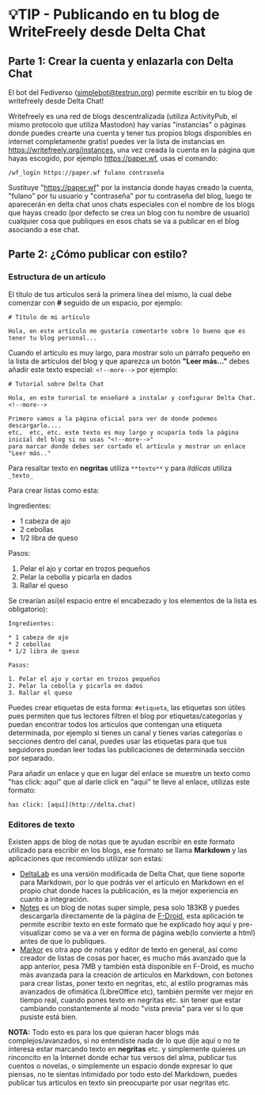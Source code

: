 # 💡TIP - Publicando en tu blog de WriteFreely desde Delta Chat

## Parte 1: Crear la cuenta y enlazarla con Delta Chat

El bot del Fediverso (simplebot@testrun.org) permite escribir en tu blog de writefreely desde Delta Chat!

Writefreely es una red de blogs descentralizada (utiliza ActivityPub, el mismo protocolo que utiliza Mastodon) hay varias "instancias" o páginas donde puedes
crearte una cuenta y  tener tus propios blogs disponibles en internet completamente gratis! puedes ver la lista de instancias en https://writefreely.org/instances,
una vez  creada la cuenta en la página que hayas escogido, por ejemplo https://paper.wf, usas el comando:

```
/wf_login https://paper.wf fulano contraseña
```

Sustituye "https://paper.wf" por la instancia donde hayas creado la cuenta, "fulano" por tu usuario y "contraseña" por tu contraseña del blog, luego te aparecerán
en delta chat unos chats especiales con el nombre de los blogs que hayas creado (por defecto se crea un blog con tu nombre de usuario) cualquier cosa que publiques
en esos chats se va a publicar en el blog asociando a ese chat.

## Parte 2: ¿Cómo publicar con estilo?

### Estructura de un artículo

El título de tus artículos será la primera línea del mismo, la cual debe comenzar con **#** seguido de un espacio, por ejemplo:

```
# Título de mi artículo

Hola, en este artículo me gustaría comentarte sobre lo bueno que es tener tu blog personal...
```

Cuando el artículo es muy largo, para mostrar solo un párrafo pequeño en la lista de artículos del blog y que aparezca un botón **"Leer más..."** debes añadir este
texto especial: `<!--more-->` por ejemplo:

```
# Tutorial sobre Delta Chat

Hola, en este turorial te enseñaré a instalar y configurar Delta Chat.
<!--more-->

Primero vamos a la página oficial para ver de donde podemos descargarlo.... 
etc,  etc, etc. este texto es muy largo y ocuparía toda la página inicial del blog si no usas "<!--more-->"
para marcar donde debes ser cortado el artículo y mostrar un enlace "Leer más.."
```

Para resaltar texto en **negritas** utiliza `**texto**` y para _itálicas_ utiliza `_texto_`

Para crear listas como esta:

Ingredientes:

* 1 cabeza de ajo
* 2 cebollas
* 1/2 libra de queso 

Pasos:

1. Pelar el ajo y cortar en trozos pequeños
2. Pelar la cebolla y picarla en dados
3. Rallar el queso

Se crearían así(el espacio entre el encabezado y los elementos de la lista es obligatorio):

```
Ingredientes:

* 1 cabeza de ajo
* 2 cebollas
* 1/2 libra de queso 

Pasos:

1. Pelar el ajo y cortar en trozos pequeños
2. Pelar la cebolla y picarla en dados
3. Rallar el queso
```

Puedes crear etiquetas de esta forma: `#etiqueta`, las etiquetas son útiles pues permiten que tus lectores filtren el blog por etiquetas/categorías y puedan
encontrar todos los artículos que contengan una etiqueta determinada, por ejemplo si tienes un canal y tienes varias categorías o secciones dentro del canal,
puedes usar las etiquetas para que tus seguidores puedan leer todas las publicaciones de determinada sección por separado.

Para añadir un enlace y que en lugar del enlace se muestre un texto como "has click: aquí" que al darle click en "aquí" te lleve al enlace, utilizas este formato:

```
has click: [aquí](http://delta.chat)
```

### Editores de texto

Existen apps de blog de notas que te ayudan escribir en este formato utilizado para escribir en los blogs, ese formato se llama **Markdown** y las aplicaciones
que recomiendo utilizar son estas:

* [DeltaLab](https://github.com/adbenitez/deltalab-android) es una versión modificada de Delta Chat, que tiene soporte para Markdown, por lo que podrás ver el
  artículo en Markdown en el propio chat donde haces la publicación, es la mejor experiencia en cuanto a integración.
* [Notes](https://f-droid.org/packages/org.billthefarmer.notes) es un blog de notas super simple, pesa solo 183KB y puedes descargarla directamente de la página 
  de [F-Droid](https://f-droid.org/packages/org.billthefarmer.notes), esta aplicación te permite escribir texto en este formato que he explicado hoy aquí y
  pre-visualizar como se va a ver en forma de página web(lo convierte a html) antes de que lo publiques.
* [Markor](https://f-droid.org/packages/net.gsantner.markor) es otra app de notas y editor de texto en general, así como creador de listas de cosas por hacer,
  es mucho más avanzado que la app anterior, pesa 7MB y también está disponible en F-Droid, es mucho más avanzada para la creación de artículos en Markdown, 
  con botones para crear listas, poner texto en negritas, etc, al estilo programas más avanzados de ofimática (LibreOffice etc), también permite ver mejor en
  tiempo real, cuando pones texto en negritas etc. sin tener que estar cambiando constantemente al modo "vista previa" para ver si lo que pusiste está bien.

**NOTA:** Todo esto es para los que quieran hacer blogs más complejos/avanzados, si no entendiste nada de lo que dije aquí o no te interesa estar marcando texto
en **negritas** etc. y simplemente quieres un rinconcito en la Internet donde echar tus versos del alma, publicar tus cuentos o novelas, o simplemente un espacio
donde expresar lo que piensas, no te sientas intimidado por todo esto del Markdown, puedes publicar tus artículos en texto sin preocuparte por usar negritas etc.

